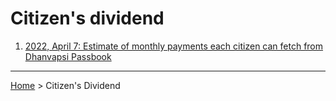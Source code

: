 # Citizen's dividend

1. [2022, April 7: Estimate of monthly payments each citizen can fetch from Dhanvapsi Passbook](https://vinamrsachdeva.github.io/citizens-dividend/estimate)

---

[Home](https://vinamrsachdeva.github.io) > Citizen's Dividend
